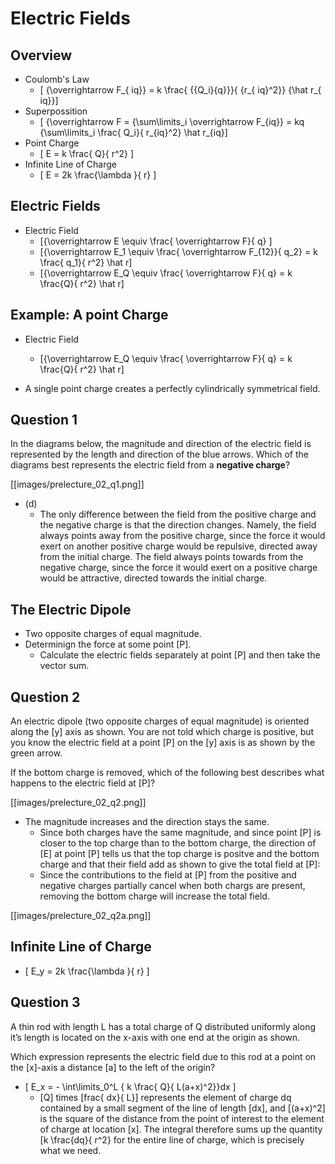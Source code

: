 # Electric Fields

## Overview
* Coulomb's Law
  * \[ {\overrightarrow F_{ iq}} = k \frac{ {{Q_i}{q}}}{ {r_{ iq}^2}} {\hat r_{ iq}}\]
* Superpossition
  * \[ {\overrightarrow F = {\sum\limits_i \overrightarrow F_{iq}} = kq {\sum\limits_i \frac{ Q_i}{ r_{iq}^2} \hat r_{iq}\]
* Point Charge
  * \[ E = k \frac{ Q}{ r^2} \]
* Infinite Line of Charge
  * \[ E = 2k \frac{\lambda }{ r} \]

## Electric Fields
* Electric Field
  * \[{\overrightarrow E \equiv \frac{ \overrightarrow F}{ q} \]
  * \[{\overrightarrow E_1 \equiv \frac{ \overrightarrow F_{12}}{ q_2} = k \frac{ q_1}{ r^2} \hat r\]
  * \[{\overrightarrow E_Q \equiv \frac{ \overrightarrow F}{ q} = k \frac{Q}{ r^2} \hat r\]

## Example: A point Charge
* Electric Field
  * \[{\overrightarrow E_Q \equiv \frac{ \overrightarrow F}{ q} = k \frac{Q}{ r^2} \hat r\]

* A single point charge creates a perfectly cylindrically symmetrical field.

## Question 1
In the diagrams below, the magnitude and direction of the electric field is represented 
by the length and direction of the blue arrows. Which of the diagrams best represents 
the electric field from a **negative charge**?

[[images/prelecture_02_q1.png]]

* (d)
  * The only difference between the field from the positive charge and the negative 
charge is that the direction changes. Namely, the field always points away from the 
positive charge, since the force it would exert on another positive charge would be 
repulsive, directed away from the initial charge. The field always points towards 
from the negative charge, since the force it would exert on a positive charge would 
be attractive, directed towards the initial charge.

## The Electric Dipole
* Two opposite charges of equal magnitude.
* Determinign the force at some point \[P\].
  * Calculate the electric fields separately at point \[P\] and then take the
vector sum.

## Question 2
An electric dipole (two opposite charges of equal magnitude) is oriented along the 
\[y\] axis as shown. You are not told which charge is positive, but you know the 
electric field at a point \[P\] on the \[y\] axis is as shown by the green arrow.

If the bottom charge is removed, which of the following best describes what happens 
to the electric field at \[P\]?

[[images/prelecture_02_q2.png]]

* The magnitude increases and the direction stays the same.
  * Since both charges have the same magnitude, and since point \[P\] is closer to 
    the top charge than to the bottom charge, the direction of \[E\] at point \[P\] tells 
    us that the top charge is positve and the bottom charge and that their field 
    add as shown to give the total field at \[P\]:
  * Since the contributions to the field at \[P\] from the positive and negative 
    charges partially cancel when both chargs are present, removing the bottom 
    charge will increase the total field.

[[images/prelecture_02_q2a.png]]

## Infinite Line of Charge

* \[ E_y = 2k \frac{\lambda }{ r} \]

## Question 3
A thin rod with length L has a total charge of Q distributed uniformly along 
it’s length is located on the x-axis with one end at the origin as shown.

Which expression represents the electric field due to this rod at a point on 
the \[x\]-axis a distance \[a\] to the left of the origin?



* \[ E_x = - \int\limits_0^L { k \frac{ Q}{ L(a+x)^2}}dx \]
  * \[Q\] times \[frac{ dx}{ L}\] represents the element of charge dq contained by a small 
    segment of the line of length \[dx\], and \[(a+x)^2\] is the square of the 
    distance from the point of interest to the element of charge at location 
    \[x\]. The integral therefore sums up the quantity \[k \frac{dq}{ r^2} for the entire 
    line of charge, which is precisely what we need.